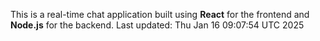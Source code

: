 This is a real-time chat application built using **React** for the frontend and **Node.js** for the backend.
Last updated: Thu Jan 16 09:07:54 UTC 2025
